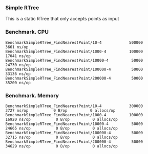 ### Simple RTree

This is a static RTree that only accepts points as input


### Benchmark. CPU

    BenchmarkSimpleRTree_FindNearestPoint/10-4      	  500000	      3661 ns/op
    BenchmarkSimpleRTree_FindNearestPoint/1000-4    	  100000	     17041 ns/op
    BenchmarkSimpleRTree_FindNearestPoint/10000-4   	   50000	     24730 ns/op
    BenchmarkSimpleRTree_FindNearestPoint/100000-4  	   50000	     33136 ns/op
    BenchmarkSimpleRTree_FindNearestPoint/200000-4  	   50000	     35200 ns/op



### Benchmark. Memory

    BenchmarkSimpleRTree_FindNearestPoint/10-4      	  300000	      3727 ns/op	       0 B/op	       0 allocs/op
    BenchmarkSimpleRTree_FindNearestPoint/1000-4    	  100000	     16920 ns/op	       0 B/op	       0 allocs/op
    BenchmarkSimpleRTree_FindNearestPoint/10000-4   	   50000	     24665 ns/op	       0 B/op	       0 allocs/op
    BenchmarkSimpleRTree_FindNearestPoint/100000-4  	   50000	     32715 ns/op	       0 B/op	       0 allocs/op
    BenchmarkSimpleRTree_FindNearestPoint/200000-4  	   50000	     34629 ns/op	       0 B/op	       0 allocs/op


